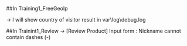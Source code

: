 ##In Training1_FreeGeoIp

-> I will show country of visitor result in var\log\debug.log


##In Trainint1_Review
-> [Review Product] Input form :  Nickname cannot contain dashes (-)

